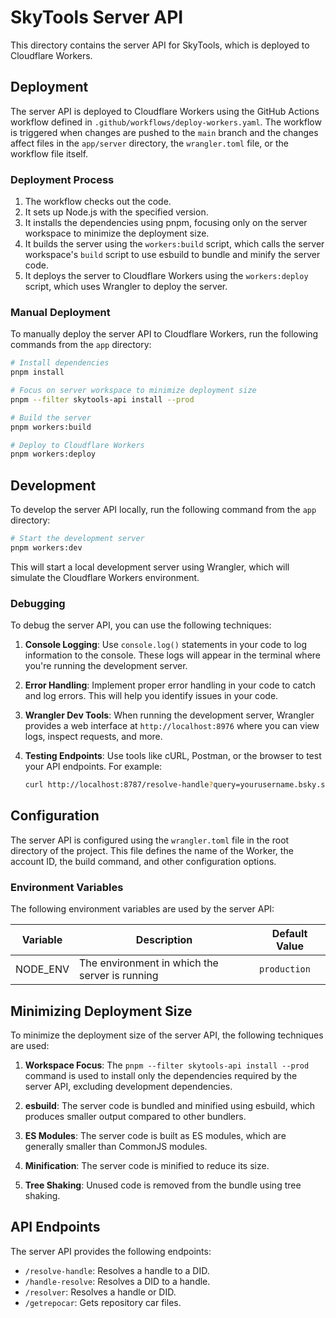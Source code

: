 # SkyTools Server API

This directory contains the server API for SkyTools, which is deployed to Cloudflare Workers.

## Deployment

The server API is deployed to Cloudflare Workers using the GitHub Actions workflow defined in
`.github/workflows/deploy-workers.yaml`. The workflow is triggered when changes are pushed to the `main` branch and the
changes affect files in the `app/server` directory, the `wrangler.toml` file, or the workflow file itself.

### Deployment Process

1. The workflow checks out the code.
2. It sets up Node.js with the specified version.
3. It installs the dependencies using pnpm, focusing only on the server workspace to minimize the deployment size.
4. It builds the server using the `workers:build` script, which calls the server workspace's `build` script to use
   esbuild to bundle and minify the server code.
5. It deploys the server to Cloudflare Workers using the `workers:deploy` script, which uses Wrangler to deploy the
   server.

### Manual Deployment

To manually deploy the server API to Cloudflare Workers, run the following commands from the `app` directory:

```bash
# Install dependencies
pnpm install

# Focus on server workspace to minimize deployment size
pnpm --filter skytools-api install --prod

# Build the server
pnpm workers:build

# Deploy to Cloudflare Workers
pnpm workers:deploy
```

## Development

To develop the server API locally, run the following command from the `app` directory:

```bash
# Start the development server
pnpm workers:dev
```

This will start a local development server using Wrangler, which will simulate the Cloudflare Workers environment.

### Debugging

To debug the server API, you can use the following techniques:

1. **Console Logging**: Use `console.log()` statements in your code to log information to the console. These logs will
   appear in the terminal where you're running the development server.

2. **Error Handling**: Implement proper error handling in your code to catch and log errors. This will help you identify
   issues in your code.

3. **Wrangler Dev Tools**: When running the development server, Wrangler provides a web interface at
   `http://localhost:8976` where you can view logs, inspect requests, and more.

4. **Testing Endpoints**: Use tools like cURL, Postman, or the browser to test your API endpoints. For example:

   ```bash
   curl http://localhost:8787/resolve-handle?query=yourusername.bsky.social
   ```

## Configuration

The server API is configured using the `wrangler.toml` file in the root directory of the project. This file defines the
name of the Worker, the account ID, the build command, and other configuration options.

### Environment Variables

The following environment variables are used by the server API:

| Variable | Description                                    | Default Value |
|----------|------------------------------------------------|---------------|
| NODE_ENV | The environment in which the server is running | `production`  |

## Minimizing Deployment Size

To minimize the deployment size of the server API, the following techniques are used:

1. **Workspace Focus**: The `pnpm --filter skytools-api install --prod` command is used to install only the dependencies
   required by the server API, excluding development dependencies.

2. **esbuild**: The server code is bundled and minified using esbuild, which produces smaller output compared to other
   bundlers.

3. **ES Modules**: The server code is built as ES modules, which are generally smaller than CommonJS modules.

4. **Minification**: The server code is minified to reduce its size.

5. **Tree Shaking**: Unused code is removed from the bundle using tree shaking.

## API Endpoints

The server API provides the following endpoints:

- `/resolve-handle`: Resolves a handle to a DID.
- `/handle-resolve`: Resolves a DID to a handle.
- `/resolver`: Resolves a handle or DID.
- `/getrepocar`: Gets repository car files.
